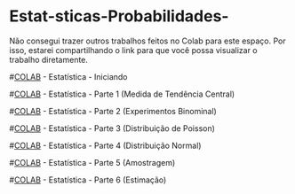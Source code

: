 # Estat-sticas-Probabilidades-


Não consegui trazer outros trabalhos feitos no Colab para este espaço. Por isso, estarei compartilhando o link para que você possa visualizar o trabalho diretamente.

#[COLAB](https://colab.research.google.com/drive/17qkrdacQsO6qaQbXWWqh5Qz1-x2uQIfH?usp=sharing) - Estatística - Iniciando

#[COLAB](https://colab.research.google.com/drive/141TXkWPVxJyvBk4uMDgtzRqdfa1zqHmd?usp=sharing) - Estatística - Parte 1 (Medida de Tendência Central)

#[COLAB](https://colab.research.google.com/drive/1oWlX7LZgHoLOtv-_Jo02gDllfZpRf2m9?usp=sharing) - Estatística - Parte 2 (Experimentos Binominal)

#[COLAB](https://colab.research.google.com/drive/1ab5hY9ajHD3h-FOpePsvGzeMCC3JkXSX?usp=sharing) - Estatística - Parte 3 (Distribuição de Poisson)

#[COLAB](https://colab.research.google.com/drive/1SKSlY2OUwTXw0iqHVARzDiVJCphRnXAh?usp=sharing) - Estatística - Parte 4 (Distribuição Normal)

#[COLAB](https://colab.research.google.com/drive/1c1UPrFsDDQgzKm2GjkXj8QnlDLo6DGaz?usp=sharing) - Estatística - Parte 5 (Amostragem)

#[COLAB](https://colab.research.google.com/drive/13799B-WsrgbuqNBlqA5RtGKCPX68JS1F?usp=sharing) - Estatística - Parte 6 (Estimação)
